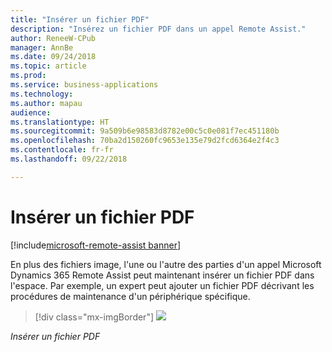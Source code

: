 ```yaml
---
title: "Insérer un fichier PDF"
description: "Insérez un fichier PDF dans un appel Remote Assist."
author: ReneeW-CPub
manager: AnnBe
ms.date: 09/24/2018
ms.topic: article
ms.prod: 
ms.service: business-applications
ms.technology: 
ms.author: mapau
audience: 
ms.translationtype: HT
ms.sourcegitcommit: 9a509b6e98583d8782e00c5c0e081f7ec451180b
ms.openlocfilehash: 70ba2d150260fc9653e135e79d2fcd6364e2f4c3
ms.contentlocale: fr-fr
ms.lasthandoff: 09/22/2018

---
```


# <a name="insert-a-pdf-file"></a>Insérer un fichier PDF

[!include[microsoft-remote-assist banner](../includes/microsoft-remote-assist.md)]

En plus des fichiers image, l'une ou l'autre des parties d'un appel Microsoft Dynamics 365 Remote Assist peut maintenant insérer un fichier PDF dans l'espace. Par exemple, un expert peut ajouter un fichier PDF décrivant les procédures de maintenance d'un périphérique spécifique.

> [!div class="mx-imgBorder"]
> ![](media/5efd9fb3b595f9f4e3aa1725568206ef.jpg)

*Insérer un fichier PDF*

<!-- link to user guide 
[Learn more about inserting a PDF file in Remote Assist.]()
-->

